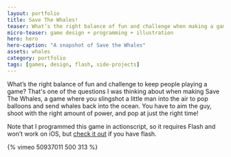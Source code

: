 ```yaml
---
layout: portfolio
title: Save The Whales!
teaser: What’s the right balance of fun and challenge when making a game?
micro-teaser: game design + programming + illustration
hero: hero
hero-caption: "A snapshot of Save the Whales"
assets: whales
category: portfolio
tags: [games, design, flash, side-projects]
---
```


What’s the right balance of fun and challenge to keep people playing a game? That's one of the questions I was thinking about when making Save The Whales, a game where you slingshot a little man into the air to pop balloons and send whales back into the ocean. You have to aim the guy, shoot with the right amount of power, and pop at just the right time!

Note that I programmed this game in actionscript, so it requires Flash and won’t work on iOS, but [check it out](http://www.adamkiryk.com/whales/) if you have flash.

{% vimeo 50937011 500 313 %}